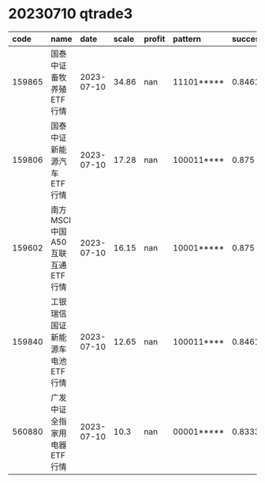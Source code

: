 
# 20230710 qtrade3
 | code | name | date | scale | profit | pattern | success_rate | success_cnt | fund_cnt | 
 | :----- | :----- | :----- | :----- | :----- | :----- | :----- | :----- | :----- | 
 | 159865 | 国泰中证畜牧养殖ETF行情 | 2023-07-10 | 34.86 | nan | 11101***** | 0.8461538461538461 | 11 | 13 | 
 | 159806 | 国泰中证新能源汽车ETF行情 | 2023-07-10 | 17.28 | nan | 100011**** | 0.875 | 14 | 16 | 
 | 159602 | 南方MSCI中国A50互联互通ETF行情 | 2023-07-10 | 16.15 | nan | 10001***** | 0.875 | 14 | 16 | 
 | 159840 | 工银瑞信国证新能源车电池ETF行情 | 2023-07-10 | 12.65 | nan | 100011**** | 0.8461538461538461 | 11 | 13 | 
 | 560880 | 广发中证全指家用电器ETF行情 | 2023-07-10 | 10.3 | nan | 00001***** | 0.8333333333333334 | 10 | 12 | 
